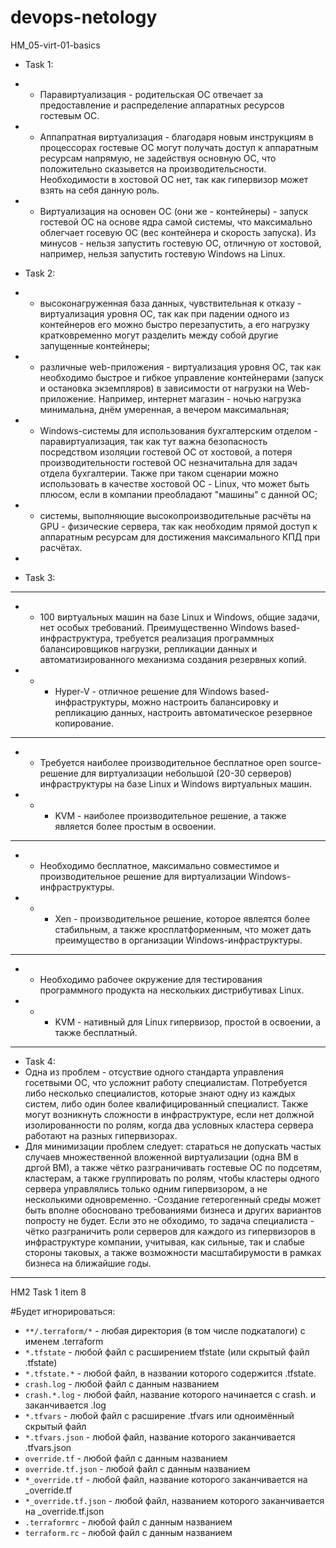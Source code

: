 # devops-netology
HM_05-virt-01-basics
- Task 1:

- - Паравиртуализация - родительская ОС отвечает за предоставление и распределение аппаратных ресурсов гостевым ОС.
- - Аппапратная виртуализация - благодаря новым инструкциям в процессорах гостевые ОС могут получать доступ к аппаратным ресурсам напрямую, не задействуя основную ОС, что положительно сказывется на производительсности. Необходимости в хостовой ОС нет, так как гипервизор может взять на себя данную роль.
- - Виртуализация на основен ОС (они же - контейнеры) - запуск гостевой ОС на основе ядра самой системы, что максимально облегчает госевую ОС (вес контейнера и скорость запуска). Из минусов - нельзя запустить гостевую ОС, отличную от хостовой, например, нельзя запустить гостевую Windows на Linux.

- Task 2:
- - высоконагруженная база данных, чувствительная к отказу - виртуализация уровня ОС, так как при падении одного из контейнеров его можно быстро перезапустить, а его нагрузку кратковременно могут разделить между собой другие запущенные контейнеры;
- - различные web-приложения - виртуализация уровня ОС, так как необходимо быстрое и гибкое управление контейнерами (запуск и остановка экземпляров) в зависимости от нагрузки на Web-приложение. Например, интернет магазин - ночью нагрузка минимальна, днём умеренная, а вечером максимальная;
- - Windows-системы для использования бухгалтерским отделом - паравиртуализация, так как тут важна безопасность посредством изоляции гостевой ОС от хостовой, а потеря производительности гостевой ОС незначитальна для задач отдела бухгалтерии. Также при таком сценарии можно использовать в качестве хостовой ОС - Linux, что может быть плюсом, если в компании преобладают "машины" с данной ОС;
- - системы, выполняющие высокопроизводительные расчёты на GPU - физические сервера, так как необходим прямой доступ к аппаратным ресурсам для достижения максимального КПД при расчётах.
- 
- Task 3:
---
- - 100 виртуальных машин на базе Linux и Windows, общие задачи, нет особых требований. Преимущественно Windows based-инфраструктура, требуется реализация программных балансировщиков нагрузки, репликации данных и автоматизированного механизма создания резервных копий.
- - - Hyper-V - отличное решение для Windows based-инфраструктуры, можно настроить балансировку и репликацию данных, настроить автоматическое резервное копирование.
---
- - Требуется наиболее производительное бесплатное open source-решение для виртуализации небольшой (20-30 серверов) инфраструктуры на базе Linux и Windows виртуальных машин.
- - - KVM - наиболее производительное решение, а также является более простым в освоении.
---
- - Необходимо бесплатное, максимально совместимое и производительное решение для виртуализации Windows-инфраструктуры.
- - - Xen - производительное решение, которое явлеятся более стабильным, а также кросплатформенным, что может дать преимущество в организации Windows-инфраструктуры.
---
- - Необходимо рабочее окружение для тестирования программного продукта на нескольких дистрибутивах Linux.
- - - KVM - нативный для Linux гипервизор, простой в освоении, а также бесплатный.
---
- Task 4:
- Одна из проблем - отсуствие одного стандарта управления госетвыми ОС, что усложнит работу специалистам. Потребуется либо несколько специалистов, которые знают одну из каждых систем, либо один более квалифицированный специалист. Также могут возникнуть сложности в инфраструктуре, если нет должной изолированности по ролям, когда два условных кластера сервера работают на разных гипервизорах.
- Для минимизации проблем следует: стараться не допускать частых случаев множественной вложенной виртуализации (одна ВМ в дргой ВМ), а также чётко разграничивать гостевые ОС по подсетям, кластерам, а также группировать по ролям, чтобы кластеры одного сервера управлялись только одним гипервизором, а не несколькими одновременно.
-Создание гетерогенный среды может быть вполне обосновано требованиями бизнеса и других вариантов попросту не будет. Если это не обходимо, то задача специалиста - чётко разграничить роли серверов для каждого из гипервизоров в инфраструктуре компании, учитывая, как сильные, так и слабые стороны таковых, а также возможности масштабирумости в рамках бизнеса на ближайшие годы.
---






HM2 Task 1 item 8

#Будет игнорироваться:
- `**/.terraform/*` - любая директория (в том числе подкаталоги) с именем .terraform
- `*.tfstate` -  любой файл с расширением tfstate (или скрытый файл .tfstate)
- `*.tfstate.*` - любой файл, в названии которого содержится .tfstate.
- `crash.log` - любой файл с данным названием
- `crash.*.log` - любой файл, название которого начинается с crash. и заканчивается .log
- `*.tfvars` - любой файл с расширение .tfvars или одноимённый скрытый файл
- `*.tfvars.json` - любой файл, название которого заканчивается .tfvars.json
- `override.tf` - любой файл с данным названием
- `override.tf.json` - любой файл с данным названием
- `*_override.tf` - любой файл, название которого заканчивается на _override.tf
- `*_override.tf.json` - любой файл, названием которого заканчивается на _override.tf.json
- `.terraformrc` - любой файл с данным названием 
- `terraform.rc` - любой файл с данным названием
